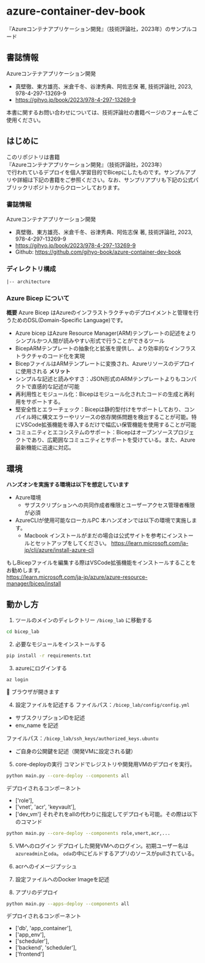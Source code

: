 # azure-container-dev-book
『Azureコンテナアプリケーション開発』（技術評論社，2023年）のサンプルコード

## 書誌情報
Azureコンテナアプリケーション開発

- 真壁徹、東方雄亮、米倉千冬、谷津秀典、阿佐志保 著, 技術評論社, 2023, 978-4-297-13269-9
- https://gihyo.jp/book/2023/978-4-297-13269-9

本書に関するお問い合わせについては、技術評論社の書籍ページのフォームをご使用ください。

## はじめに
このリポジトリは書籍</br>
『Azureコンテナアプリケーション開発』（技術評論社，2023年）</br>
で行われているデプロイを個人学習目的でBicepにしたものです。サンプルアプリや詳細は下記の書籍をご参照ください。なお、サンプリアプリも下記の公式パブリックリポジトリからクローンしております。
### 書誌情報
Azureコンテナアプリケーション開発
- 真壁徹、東方雄亮、米倉千冬、谷津秀典、阿佐志保 著, 技術評論社, 2023, 978-4-297-13269-9
- https://gihyo.jp/book/2023/978-4-297-13269-9
- Github: https://github.com/gihyo-book/azure-container-dev-book

### ディレクトリ構成
```
|-- architecture
```


### Azure Bicep について
**概要**
Azure Bicep はAzureのインフラストラクチャのデプロイメントと管理を行うためのDSL(Domain-Specific Language)です。
- Azure bicep はAzure Resource Manager(ARM)テンプレートの記述をよりシンプルかつ人間が読みやすい形式で行うことができるツール
- BicepARMテンプレートの抽象化と拡張を提供し、より効率的なインフラストラクチャのコード化を実現
- BicepファイルはARMテンプレートに変換され、Azureリソースのデプロイに使用される
**メリット**
- シンプルな記述と読みやすさ：JSON形式のARMテンプレートよりもコンパクトで直感的な記述が可能
- 再利用性とモジュール化：Bicepはモジュール化されたコードの生成と再利用をサポートする。
- 堅安全性とエラーチェック：Bicepは静的型付けをサポートしており、コンパイル時に構文エラーやリソースの依存関係問題を検出することが可能。特にVSCode拡張機能を導入するだけで幅広い保管機能を使用することが可能
- コミュニティとエコシステムのサポート：Bicepはオープンソースプロジェクトであり、広範囲なコミュニティとサポートを受けている。また、Azure最新機能に迅速に対応。


## 環境
**ハンズオンを実施する環境は以下を想定しています**
- Azure環境
  - サブスクリプションへの共同作成者権限とユーザーアクセス管理者権限が必須
- AzureCLIが使用可能なローカルPC
  本ハンズオンでは以下の環境で実施します。
  - Macbook 
  インストールがまだの場合は公式サイトを参考にインストールとセットアップをしてください。
  https://learn.microsoft.com/ja-jp/cli/azure/install-azure-cli
  
もしBicepファイルを編集する際はVSCode拡張機能をインストールすることをお勧めします。</br>
  https://learn.microsoft.com/ja-jp/azure/azure-resource-manager/bicep/install

## 動かし方
1. ツールのメインのディレクトリー `/bicep_lab` に移動する
```bash
cd bicep_lab
```
2. 必要なモジュールをインストールする
```bash
pip install -r requirements.txt
```

3. azureにログインする
```
az login
```
🌾  ブラウザが開きます

4. 設定ファイルを記述する
ファイルパス：`/bicep_lab/config/config.yml`
- サブスクリプションIDを記述
- env_name を記述

ファイルパス：`/bicep_lab/ssh_keys/authorized_keys.ubuntu`
- ご自身の公開鍵を記述（開発VMに設定される鍵）
5. core-deployの実行
コマンドでレジストリや開発用VMのデプロイを実行。
```bash
python main.py --core-deploy --components all
```
デプロイされるコンポーネント
- ['role'],
- ['vnet', 'acr', 'keyvault'],
- ['dev_vm']
それぞれをallの代わりに指定してデプロイも可能。その際は以下のコマンド
```bash
python main.py --core-deploy --components role,vnert,acr,...
```
5. VMへのログイン
デプロイした開発VMへのログイン。初期ユーザー名は`azureadmin`と`oda`。
`oda`の中にビルドするアプリのソースがpullされている。

6. acrへのイメージプッシュ
7. 設定ファイルへのDocker Imageを記述
8. アプリのデプロイ
```bash
python main.py --apps-deploy --components all
```
デプロイされるコンポーネント
- ['db', 'app_container'],
- ['app_env'],
- ['scheduler'],
- ['backend', 'scheduler'],
- ['frontend']
